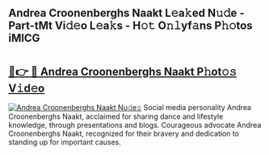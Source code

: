 ## Andrea Croonenberghs Naakt L𝚎a𝚔ed N𝚞𝚍e - Part-tMt Vi𝚍𝚎o L𝚎a𝚔s - H𝚘𝚝 O𝚗𝚕yf𝚊ns P𝚑𝚘tos iMlCG

# <h2><a href="http://kfctec1.oniu.top/?m=Andrea+Croonenberghs+Naakt">🔗👉 🔴 Andrea Croonenberghs Naakt P𝚑ot𝚘𝚜 V𝚒d𝚎o</a></h2>

[![Andrea Croonenberghs Naakt Nu𝚍e𝚜](https://i.imgur.com/0qMVB7G.gif)](http://kfctec1.oniu.top/?m=Andrea+Croonenberghs+Naakt)
Social media personality Andrea Croonenberghs Naakt, acclaimed for sharing dance and lifestyle knowledge, through presentations and blogs. Courageous advocate Andrea Croonenberghs Naakt, recognized for their bravery and dedication to standing up for important causes.  
